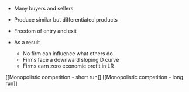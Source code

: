 - Many buyers and sellers
- Produce similar but differentiated products
- Freedom of entry and exit

- As a result
	- No firm can influence what others do
	- Firms face a downward sloping D curve
	- Firms earn zero economic profit in LR

[[Monopolistic competition - short run]]
[[Monopolistic competition - long run]]

